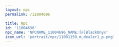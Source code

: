 ```yaml
---
layout: npc
permalink: /11004696

title: Npc
id: '11004696'
npc_name: 'NPCNAME_11004696_NAME:[F]BlackOnyx'
icon_url: 'portrait/npc/11001159_m_dealer1_p.png'
---
```

